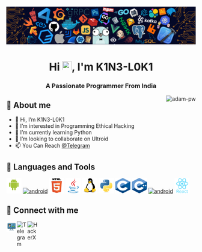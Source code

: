 ![](https://raw.githubusercontent.com/PushpenderIndia/PushpenderIndia/master/media/header.png)
<h1 align="center">Hi <img src="https://media.giphy.com/media/hvRJCLFzcasrR4ia7z/giphy.gif" width="25px" height="25px">, I'm K1N3-L0K1</h1>
<h3 align="center">A Passionate Programmer From India</h3>

<p><img align="right" src="https://github.com/Adam-pw/Adam-pw/blob/main/animation_500_kxa883sd.gif" alt="adam-pw" /></p>

## 🔗 About me

- 👋 Hi, I’m K1N3-L0K1
- 👀 I’m interested in Programming Ethical Hacking
- 🌱 I’m currently learning Python
- 💞️ I’m looking to collaborate on Ultroid
- 📫 You Can Reach [@Telegram](https://t.me/NazimCp)

## 🔗 Languages and Tools

<p align="left">
<a href="https://developer.android.com" target="_blank" rel="noreferrer"> <img
      src="https://raw.githubusercontent.com/devicons/devicon/master/icons/android/android-original-wordmark.svg"
      alt="android" width="40" height="40" /></a>
<a href="https://www.gnu.org/software/bash" target="_blank" rel="noreferrer"> <img
      src="https://www.vectorlogo.zone/logos/gnu_bash/gnu_bash-icon.svg"
      alt="android" width="40" height="40" /></a>
<a href="https://w3.org/html" target="_blank" rel="noreferrer"> <img
      src="https://raw.githubusercontent.com/devicons/devicon/master/icons/html5/html5-original-wordmark.svg"
      alt="android" width="40" height="40" /></a>
<a href="https://java.com" target="_blank" rel="noreferrer"> <img
      src="https://raw.githubusercontent.com/devicons/devicon/master/icons/java/java-original.svg"
      alt="android" width="40" height="40" /></a>
<a href="https://linux.org" target="_blank" rel="noreferrer"> <img
      src="https://raw.githubusercontent.com/devicons/devicon/master/icons/linux/linux-original.svg"
                                                                   alt="android" width="40" height="40" /></a>
<a href="https://python.org" target="_blank" rel="noreferrer"> <img
      src="https://raw.githubusercontent.com/devicons/devicon/master/icons/python/python-original.svg"
      alt="android" width="40" height="40" /></a>
<a href="https://cprogramming.com" target="_blank" rel="noreferrer"> <img
      src="https://github.com/PushpenderIndia/PushpenderIndia/raw/master/logos/c.png"
      alt="android" width="40" height="40" /></a>
<a href="https://cprogramming.com" target="_blank" rel="noreferrer"> <img
      src="https://raw.githubusercontent.com/PushpenderIndia/PushpenderIndia/master/logos/c%2B%2B.png"
                                                                          alt="android" width="40" height="40" /></a>
<a href="https://https://www.adobe.com/in/products/photoshop/landpa.html" target="_blank" rel="noreferrer"> <img
      src="https://upload.wikimedia.org/wikipedia/commons/thumb/a/af/Adobe_Photoshop_CC_icon.svg/2101px-Adobe_Photoshop_CC_icon.svg.png"
      alt="android" width="40" height="40" /></a>
<a href="https://reactjs.org/" target="_blank" rel="noreferrer"> <img
      src="https://raw.githubusercontent.com/devicons/devicon/master/icons/react/react-original-wordmark.svg"
      alt="android" width="40" height="40" /></a>


</p>


## 🔗 Connect with me

<!-- png icons from https://iconscout.com/ -->
<a href="https://nazimcp.ml" class="padded"><img align="left" alt="https://nazimcp.ml" width="28px" src="https://github.com/King-Nazim/King-Nazim/raw/main/res/website.png" /></a> 
<a href="https://t.me/NazimCp" class="padded"><img align="left" alt="Telegram" width="28px" src="https://seeklogo.com/images/T/telegram-new-2019-logo-060F2D4B81-seeklogo.com.png" /></a> 
<a href="https://instagram.com/nazimcp7" class="padded"><img align="left" alt="HackerX" width="28px" src="https://seeklogo.com/images/I/instagram-logo-041EABACE1-seeklogo.com.png" /></a>

</br>




<!---
K1N3-L0K1/K1N3-L0K1 is a ✨ special ✨ repository because its `README.md` (this file) appears on your GitHub profile.
You can click the Preview link to take a look at your changes.
--->
